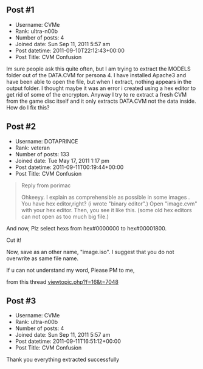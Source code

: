 ## Post #1
- Username: CVMe
- Rank: ultra-n00b
- Number of posts: 4
- Joined date: Sun Sep 11, 2011 5:57 am
- Post datetime: 2011-09-10T22:12:43+00:00
- Post Title: CVM Confusion

Im sure people ask this quite often, but I am trying to extract the MODELS folder out of the DATA.CVM for persona 4. I have installed Apache3 and have been able to open the file, but when I extract, nothing appears in the output folder. I thought maybe it was an error i created using a hex editor to get rid of some of the encrypton. Anyway I try to re extract a fresh CVM from the game disc itself and it only extracts DATA.CVM not the data inside. How do I fix this?
## Post #2
- Username: DOTAPRINCE
- Rank: veteran
- Number of posts: 133
- Joined date: Tue May 17, 2011 1:17 pm
- Post datetime: 2011-09-11T00:19:44+00:00
- Post Title: CVM Confusion

> Reply from porimac
>
> Ohkeeyy.
I explain as comprehensible as possible in some images
. 
You have hex editor,right? (i wrote "binary editor".)
Open "image.cvm" with your hex editor.
Then, you see it like this.
(some old hex editors can not open as too much big file.)


And now,
Plz select hexs from hex#0000000 to hex#00001800.


Cut it!


Now, save as an other name, "image.iso".
I suggest that you do not overwrite as same file name.


If u can not understand my word, Please PM to me,

from this thread [viewtopic.php?f=16&t=7048](http://forum.xentax.com/viewtopic.php?f=16&t=7048)
## Post #3
- Username: CVMe
- Rank: ultra-n00b
- Number of posts: 4
- Joined date: Sun Sep 11, 2011 5:57 am
- Post datetime: 2011-09-11T16:51:12+00:00
- Post Title: CVM Confusion

Thank you everything extracted successfully

